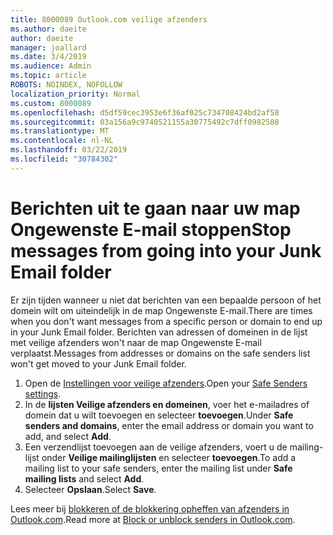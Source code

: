 ```yaml
---
title: 8000089 Outlook.com veilige afzenders
ms.author: daeite
author: daeite
manager: joallard
ms.date: 3/4/2019
ms.audience: Admin
ms.topic: article
ROBOTS: NOINDEX, NOFOLLOW
localization_priority: Normal
ms.custom: 8000089
ms.openlocfilehash: d5df59cec3953e6f36af025c734708424bd2af58
ms.sourcegitcommit: 03a156a9c9740521155a30775492c7dff0982588
ms.translationtype: MT
ms.contentlocale: nl-NL
ms.lasthandoff: 03/22/2019
ms.locfileid: "30784302"
---
```

# <a name="stop-messages-from-going-into-your-junk-email-folder"></a><span data-ttu-id="21885-102">Berichten uit te gaan naar uw map Ongewenste E-mail stoppen</span><span class="sxs-lookup"><span data-stu-id="21885-102">Stop messages from going into your Junk Email folder</span></span>

<span data-ttu-id="21885-103">Er zijn tijden wanneer u niet dat berichten van een bepaalde persoon of het domein wilt om uiteindelijk in de map Ongewenste E-mail.</span><span class="sxs-lookup"><span data-stu-id="21885-103">There are times when you don't want messages from a specific person or domain to end up in your Junk Email folder.</span></span> <span data-ttu-id="21885-104">Berichten van adressen of domeinen in de lijst met veilige afzenders won't naar de map Ongewenste E-mail verplaatst.</span><span class="sxs-lookup"><span data-stu-id="21885-104">Messages from addresses or domains on the safe senders list won't get moved to your Junk Email folder.</span></span>

1. <span data-ttu-id="21885-105">Open de [Instellingen voor veilige afzenders](https://go.microsoft.com/fwlink/?linkid=2035804).</span><span class="sxs-lookup"><span data-stu-id="21885-105">Open your [Safe Senders settings](https://go.microsoft.com/fwlink/?linkid=2035804).</span></span>
2. <span data-ttu-id="21885-106">In de **lijsten Veilige afzenders en domeinen**, voer het e-mailadres of domein dat u wilt toevoegen en selecteer **toevoegen**.</span><span class="sxs-lookup"><span data-stu-id="21885-106">Under **Safe senders and domains**, enter the email address or domain you want to add, and select **Add**.</span></span>
3. <span data-ttu-id="21885-107">Een verzendlijst toevoegen aan de veilige afzenders, voert u de mailing-lijst onder **Veilige mailinglijsten** en selecteer **toevoegen**.</span><span class="sxs-lookup"><span data-stu-id="21885-107">To add a mailing list to your safe senders, enter the mailing list under **Safe mailing lists** and select **Add**.</span></span>
4. <span data-ttu-id="21885-108">Selecteer **Opslaan**.</span><span class="sxs-lookup"><span data-stu-id="21885-108">Select **Save**.</span></span>

<span data-ttu-id="21885-109">Lees meer bij [blokkeren of de blokkering opheffen van afzenders in Outlook.com](https://support.office.com/article/afba1c94-77bb-4f50-8b85-057cf52f4d5e).</span><span class="sxs-lookup"><span data-stu-id="21885-109">Read more at [Block or unblock senders in Outlook.com](https://support.office.com/article/afba1c94-77bb-4f50-8b85-057cf52f4d5e).</span></span>